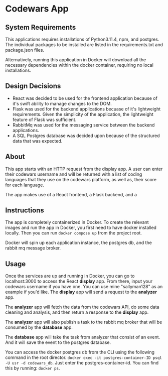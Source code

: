 # Codewars App

## System Requirements
This applications requires installations of Python3.11.4, npm, and postgres. The individual packages to be installed are listed in the requirements.txt and package.json files.

Alternatively, running this application in Docker will download all the necessary dependencies within the docker container, requiring no local installations.

## Design Decisions
- React was decided to be used for the frontend application because of it's swift ability to manage changes to the DOM.
- Flask was used for the backend applications becuase of it's lightweight requirements. Given the simplicity of the application, the lightweight feature of Flask was sufficient.
- RabbitMq was used for the messaging service between the backend applications.
- A SQL Postgres database was decided upon because of the structured data that was expected.

## About
This app starts with an HTTP request from the display app. A user can enter their codewars username and will be returned with a list of coding languages that they use on the codewars platform, as well as, their score for each language.

The app makes use of a React frontend, a Flask backend, and a

## Instructions
The app is completely containerized in Docker. To create the relevant images and run the app in Docker, you first need to have docker installed locally. Then you can run `docker compose up` from the project root.

Docker will spin up each application instance, the postgres db, and the rabbit mq message broker.

## Usage
Once the services are up and running in Docker, you can go to localhost:3000 to access the React **display** app. From there, input your codewars username if you have one. You can use mine "sallyman128" as an example if you'd like. The **display** app will send a request to the **analyzer** app. 

The **analyzer** app will fetch the data from the codewars API, do some data cleaning and analysis, and then return a response to the **display** app.

The **analyzer** app will also publish a task to the rabbit mq broker that will be consumed by the **database** app.

The **database** app will take the task from analyzer that consist of an event. And it will save the event to the postgres database.

You can access the docker postgres db from the CLI using the following command in the root director. `docker exec -it postgres-container-ID psql -U usr -d codewars_db`. Just enter the postgres-container-id. You can find this by running: `docker ps`.